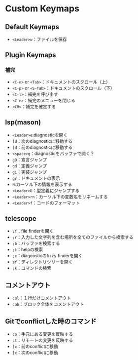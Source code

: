 # Custom Keymaps

## Default Keymaps

- `<Leader>w`：ファイルを保存

## Plugin Keymaps

### 補完

- `<C-n>` or `<Tab>`：ドキュメントのスクロール（上）
- `<C-p>` or `<S-Tab>`：ドキュメントのスクロール（下）
- `<C-l>`：補完を呼び出す
- `<C-e>`：補完のメニューを閉じる
- `<CR>`：補完を確定する

## lsp(mason)

- `<Leader>e`:diagnosticを開く
- `[d`：次のdiagnosticに移動する
- `]d`：前のdiagnosticに移動する
- `<space>q`：diagnosticをバッファで開く？
- `gD`：宣言ジャンプ
- `gd`：定義ジャンプ
- `gi`：実装ジャンプ
- `gr`：ドキュメントの表示
- `H`:カーソル下の情報を表示する
- `<Leader>D`：型定義にジャンプする
- `<Leader>rn`：カーソル下の変数名をリネームする
- `<Leader>f`：コードのフォーマット

## telescope

- `;f`：file finderを開く
- `;r`：入力した文字列を含む場所を全てのファイルから検索する
- `;b`：バッファを検索する
- `;t`：helpの検索
- `;e`：diagnosticのfizzy finderを開く
- `sf`：ディレクトリツリーを開く
- `;k`：コマンドの検索

## コメントアウト

- `col`：１行だけコメントアウト
- `cob`：ブロック全体をコメントアウト

## Gitでconflictした時のコマンド

- `co`：手元にある変更を反映する
- `ct`：リモートの変更を反映する
- `]x`：前のconflictに移動
- `[x`：次のconflictに移動

